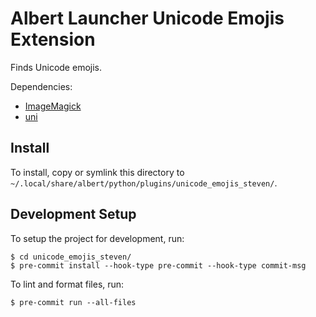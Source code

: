 # Albert Launcher Unicode Emojis Extension
Finds Unicode emojis.

Dependencies:

- [ImageMagick](https://imagemagick.org/index.php)
- [uni](https://github.com/arp242/uni)

## Install
To install, copy or symlink this directory to `~/.local/share/albert/python/plugins/unicode_emojis_steven/`.

## Development Setup
To setup the project for development, run:

    $ cd unicode_emojis_steven/
    $ pre-commit install --hook-type pre-commit --hook-type commit-msg

To lint and format files, run:

    $ pre-commit run --all-files
